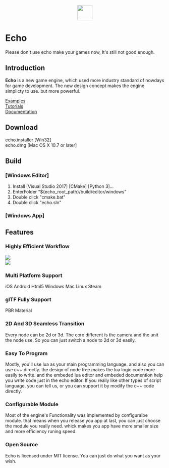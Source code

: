 <p align="center">
    <img width="48" height="48" src="https://raw.githubusercontent.com/blab-liuliang/echo/master/editor/echo/Resource/App.ico">
</p>  

# Echo

<aside class="notice">
Please don't use echo make your games now, It's still not good enough.
</aside>

## Introduction  

**Echo** is a new game engine, which used more industry standard of nowdays for game development. The new design concept makes the engine simplicty to use. but more powerful.

[Examples](https://github.com/blab-liuliang/echo-examples)  
[Tutorials](https://github.com/blab-liuliang/echo-doc/tree/master/tutorial)  
[Documentation](https://github.com/blab-liuliang/echo-doc/tree/master/documentation)  

## Download   
echo.installer [Win32]   
echo.dmg       [Mac OS X 10.7 or later]   

## Build
### [Windows Editor]   
1. Install [Visual Studio 2017] [CMake] [Python 3]...
2. EnterFolder "${echo_root_path}/build/editor/windows"  
3. Double click "cmake.bat"
4. Double click "echo.sln"   
### [Windows App]   

## Features

###  Highly Efficient Workflow   
![](https://github.com/blab-liuliang/echo-doc/blob/master/intro/image/echo.png?raw=true)  
![](https://github.com/blab-liuliang/echo-doc/blob/master/intro/image/echo1.png?raw=true)

### Multi Platform Support  
iOS Android Html5 Windows Mac Linux Steam  

### glTF Fully Support  
PBR Material  

### 2D And 3D Seamless Transition  
Every node can be 2d or 3d. The core different is the camera and the unit the node use. So you can just switch a node to 2d or 3d easily. 

### Easy To Program  
Mostly, you'll use lua as your main programming language. and also you can use c++ directly. the design of node tree makes the lua logic code more easily to write. and the embeded lua editor and embeded documention help you write code just in the echo editor.
If you really like other types of script language, you can tell us, or you can support it by modify the c++ code directly.

### Configurable Module   
Most of the engine's Functionality was implemented by configuralbe module. that means when you release you app at last, you can just choose the module you really need. whick makes you app have more smaller size and more efficiency runing speed.

### Open Source  
Echo is licensed under MIT license. You can just do what you want as your wish.
